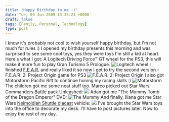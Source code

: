 ```yaml
---
title: 'Happy Birthday to me :)'
date: Tue, 09 Jun 2009 13:35:21 +0000
draft: false
tags: [Family, Personal, Technology]
type: post
---
```


I know it's probably not cool to wish yourself happy birthday, but I'm not much for rules :) I opened my birthday presents this morning and was surprised to see some cool toys, yes they were toys I'm still a kid at heart. Here's what I got: A Logitech Driving Force™ GT wheel for the PS3, this will make it more fun to play Gran Turismo 5 Prologue. ![Logitech wheel](http://www.logitech.com/repository/659/jpg/6514.1.0.jpg) I finished [F.E.A.R.](http://ps3.ign.com/objects/848/848829.html) and really liked it so now I get to try the second version - F.E.A.R. 2: Project Origin game for PS3 ![F.E.A.R. 2: Project Origin](http://i43.tinypic.com/23tqkx5.jpg) I also got Motorstorm Pacific Rift to continue honing my racing skills :) ![Motorstorm](http://media.ign.com/games/image/object/965/965107/motorstorm_pacificrift_ESRBboxart_160w.jpg) The children got me some neat stuff too. Marco picked out Star Wars Commanders Battle pack Unleashed: ![](http://ep.yimg.com/ip/I/dragonballzcentral_2056_8529215411) Adan got me "The Mummy Tomb of the Dragon Emperor" DVD: ![The Mummy](http://ecx.images-amazon.com/images/I/51cdu83PeGL._SS500_.jpg) And finally, Iliana got me Star Wars [Neimoidian Shuttle diacast](http://www.toywiz.com/titaniumneimoidian.html) vehicle: ![](http://ep.yimg.com/ip/I/dragonballzcentral_2055_392639743) I've brought the Star Wars toys into the office to decorate my desk. I'll have to post pictures later. Now to enjoy the rest of my day.